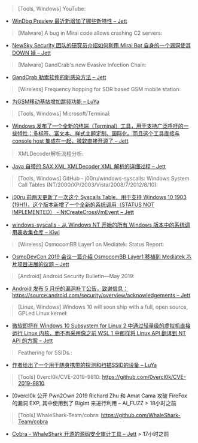 > [Tools, Windows] YouTube: 


* [WinDbg Preview 最近新增加了哪些新特性 – Jett](https://www.youtube.com/watch?v=sTjZPjVnVVU)



> [Malware] A bug in Mirai code allows crashing C2 servers: 


* [NewSky Security 团队的研究员介绍如何利用 Mirai Bot 自身的一个漏洞使其 DOWN 掉 – Jett](https://securityaffairs.co/wordpress/85040/malware/mirai-servers-hack.html)



> [Malware] GandCrab's new Evasive Infection Chain: 


* [GandCrab 勒索软件的新感染方法 – Jett](https://www.cybereason.com/blog/gandcrab-evasive-infection-chain)



> [Wireless] Frequency hopping for SDR based GSM mobile station: 


* [为GSM移动基站增加跳频功能 – LuYa](https://media.ccc.de/v/osmodevcon2019-115-frequency-hopping-for-sdr-based-gsm-mobile-station)



> [Tools, Windows] Microsoft/Terminal: 


* [Windows 发布了一个全新的终端（Terminal）工具，用于支持广泛呼吁的一些特性：多标签、富文本、样式主题定制、国际化。而且这个工具直接与 console host 集成在一起，微软直接开源了 – Jett](https://github.com/Microsoft/Terminal) 



> XMLDecoder解析流程分析: 


* [Java 自带的 SAX XML XMLDecoder XML 解析的详细过程 – Jett](https://paper.seebug.org/916/)



> [Tools, Windows] GitHub - j00ru/windows-syscalls: Windows System Call Tables (NT/2000/XP/2003/Vista/2008/7/2012/8/10): 


* [j00ru 前两天更新了一次这个 Syscalls Table，用于支持 Windows 10 1903 (19H1)，这个版本新增了一个全新的系统调用（STATUS NOT IMPLEMENTED） - NtCreateCrossVmEvent – Jett](https://github.com/j00ru/windows-syscalls)

* [windows-syscalls - 从 Windows NT 开始的所有 Windows 版本中的系统调用表收集仓库 – Kiwi](https://github.com/j00ru/windows-syscalls)



> [Wireless] OsmocomBB Layer1 on Mediatek: Status Report: 


* [OsmoDevCon 2019 会议一篇介绍 OsmocomBB Layer1 移植到 Mediatek 芯片项目进展的议题 – Jett](https://media.ccc.de/v/osmodevcon2019-109-osmocombb-layer1-on-mediatek-status-report#t=549)



> [Android] Android Security Bulletin—May 2019: 


* [Android 发布 5 月份的漏洞补丁公告，致谢信息： https://source.android.com/security/overview/acknowledgements – Jett](https://source.android.com/security/bulletin/2019-05-01)



> [Linux, Windows] Windows 10 will soon ship with a full, open source, GPLed Linux kernel: 


* [微软即将在 Windows 10 Subsystem for Linux 2 中通过轻量级的虚拟机直接运行 Linux 内核，而不再采用像之前 WSL 1 中那样将 Linux API 翻译到 NT API 的方案 – Jett](https://arstechnica.com/gadgets/2019/05/windows-10-will-soon-ship-with-a-full-open-source-gpled-linux-kernel/)



> Feathering for SSIDs.: 


* [作者给出了一个用于随身携带的探测和扫描SSID的设备 – LuYa](https://link.medium.com/1iBFSaDfsW)



> [Tools] 0vercl0k/CVE-2019-9810: 
https://github.com/0vercl0k/CVE-2019-9810

* [0vercl0k 公开 Pwn2Own 2019 Richard Zhu 和 Amat Cama 攻破 FireFox 的漏洞 EXP, 其中使用到了 BigInt 来进行利用 – AI_FUZZ > 18小时之前



> [Tools] WhaleShark-Team/cobra: 
https://github.com/WhaleShark-Team/cobra

* [Cobra - WhaleShark 开源的源码安全审计工具 – Jett]() > 17小时之前